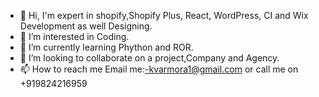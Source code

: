 - 👋 Hi, I'm expert in shopify,Shopify Plus, React, WordPress, CI and Wix Development as well Designing.
- 👀 I’m interested in Coding.
- 🌱 I’m currently learning Phython and ROR.
- 💞️ I’m looking to collaborate on a project,Company and Agency.
- 📫 How to reach me Email me:-kvarmora1@gmail.com or call me on +919824216959

<!---
kishanshopify/kishanshopify is a ✨ special ✨ repository because its `README.md` (this file) appears on your GitHub profile.
You can click the Preview link to take a look at your changes.
--->
